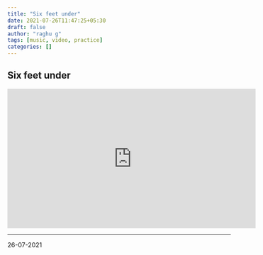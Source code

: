 ```yaml
---
title: "Six feet under"
date: 2021-07-26T11:47:25+05:30
draft: false
author: "raghu g"
tags: [music, video, practice]
categories: []
---
```


## Six feet under

<iframe width="560" height="315" src="https://www.youtube.com/embed/EG3TWt4cabE" title="YouTube video player" frameborder="0" allow="accelerometer; autoplay; clipboard-write; encrypted-media; gyroscope; picture-in-picture" allowfullscreen></iframe>

---

26-07-2021